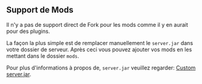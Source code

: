 ## Support de Mods
Il n&apos;y a pas de support direct de Fork pour les mods comme il y en aurait pour des plugins. 

La façon la plus simple est de remplacer manuellement le `server.jar` dans votre dossier de serveur. Après ceci vous pouvez ajouter vos mods en les mettant dans le dossier `mods`.

Pour plus d&apos;informations à propos de, `server.jar` veuillez regarder: [Custom server.jar](#Custom-server-jar).

<!--- Translated by CapJumper --->